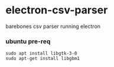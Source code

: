 # electron-csv-parser
barebones csv parser running electron

### ubuntu pre-req
```
sudo apt install libgtk-3-0
sudo apt-get install libgbm1
```
